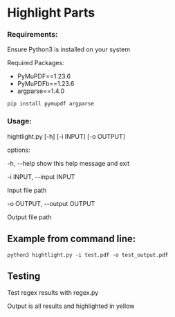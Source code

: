 # Highlight Parts

### Requirements:

Ensure Python3 is installed on your system

Required Packages:

- PyMuPDF==1.23.6
- PyMuPDFb==1.23.6
- argparse==1.4.0

```
pip install pymupdf argparse
```

### Usage:

hightlight.py [-h] [-i INPUT] [-o OUTPUT]

options:

-h, --help show this help message and exit

-i INPUT, --input INPUT

Input file path

-o OUTPUT, --output OUTPUT

Output file path

## Example from command line:

```
python3 hightlight.py -i test.pdf -o test_output.pdf
```

## Testing

Test regex results with regex.py

Output is all results and highlighted in yellow
